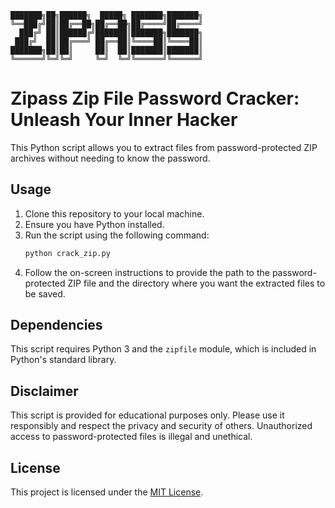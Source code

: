 ```
███████╗██╗██████╗  █████╗ ███████╗███████╗
╚══███╔╝██║██╔══██╗██╔══██╗██╔════╝██╔════╝
  ███╔╝ ██║██████╔╝███████║███████╗███████╗
 ███╔╝  ██║██╔═══╝ ██╔══██║╚════██║╚════██║
███████╗██║██║     ██║  ██║███████║███████║
╚══════╝╚═╝╚═╝     ╚═╝  ╚═╝╚══════╝╚══════╝
```

# Zipass Zip File Password Cracker: Unleash Your Inner Hacker

This Python script allows you to extract files from password-protected ZIP archives without needing to know the password.

## Usage

1. Clone this repository to your local machine.
2. Ensure you have Python installed.
3. Run the script using the following command:
    ```bash
    python crack_zip.py
    ```
4. Follow the on-screen instructions to provide the path to the password-protected ZIP file and the directory where you want the extracted files to be saved.

## Dependencies

This script requires Python 3 and the `zipfile` module, which is included in Python's standard library.

## Disclaimer

This script is provided for educational purposes only. Please use it responsibly and respect the privacy and security of others. Unauthorized access to password-protected files is illegal and unethical.

## License

This project is licensed under the [MIT License](LICENSE).

